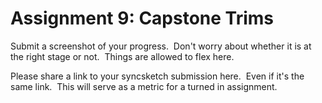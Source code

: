 # Assignment 9: Capstone Trims

<p><span>Submit a screenshot of your progress.&nbsp; Don't worry about whether it is at the right stage or not.&nbsp; Things are allowed to flex here.&nbsp;&nbsp;</span></p>
<p><span>Please share a link to your syncsketch submission here.&nbsp; Even if it's the same link.&nbsp; This will serve as a metric for a turned in assignment.</span></p>
